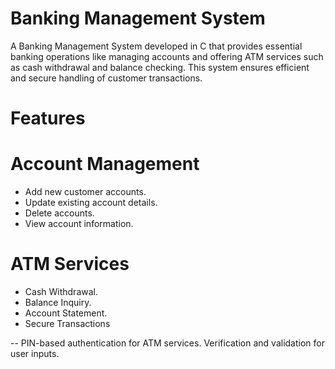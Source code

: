 # Banking Management System
A Banking Management System developed in C that provides essential banking operations like managing accounts and offering ATM services such as cash withdrawal and balance checking. This system ensures efficient and secure handling of customer transactions.

# Features
# Account Management

- Add new customer accounts.
- Update existing account details.
- Delete accounts.
- View account information.
# ATM Services

- Cash Withdrawal.
- Balance Inquiry.
- Account Statement.
- Secure Transactions

-- PIN-based authentication for ATM services.
Verification and validation for user inputs.
